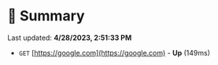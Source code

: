 # 📖 Summary
Last updated: **4/28/2023, 2:51:33 PM**

- `GET` [https://google.com](https://google.com) - **Up** (149ms)
